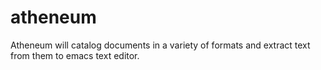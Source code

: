 # atheneum

Atheneum will catalog documents in a variety of formats and extract text from them to emacs text editor.
